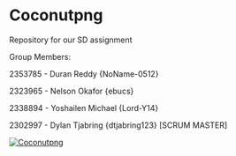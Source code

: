 # Coconutpng

Repository for our SD assignment

Group Members:

2353785 - Duran Reddy {NoName-0512} 

2323965 - Nelson Okafor {ebucs}

2338894 - Yoshailen Michael {Lord-Y14}

2302997 - Dylan Tjabring {dtjabring123} [SCRUM MASTER]

[![Coconutpng](https://circleci.com/gh/Coconutpng.svg?style=shield&circle-token=852d611e6cf38c49095410fa6cae729c57f96316)](https://app.circleci.com/pipelines/github/dtjabring123/Coconutpng)


